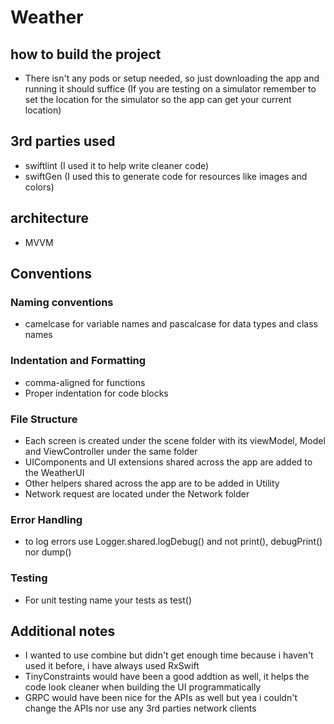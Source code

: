 # Weather

## how to build the project
- There isn't any pods or setup needed, so just downloading the app and running it should suffice (If you are testing on a simulator remember to set the location for the simulator so the app can get your current location)

## 3rd parties used
- swiftlint (I used it to help write cleaner code)
- swiftGen (I used this to generate code for resources like images and colors)

## architecture
- MVVM

## Conventions
### Naming conventions
- camelcase for variable names and pascalcase for data types and class names

### Indentation and Formatting
- comma-aligned for functions
- Proper indentation for code blocks

### File Structure
- Each screen is created under the scene folder with its viewModel, Model and ViewController under the same folder
- UIComponents and UI extensions shared across the app are added to the WeatherUI
- Other helpers shared across the app are to be added in Utility
- Network request are located under the Network folder

### Error Handling
- to log errors use Logger.shared.logDebug() and not print(), debugPrint() nor dump()

### Testing
- For unit testing name your tests as test<Subject><condition><expectedResult>()

## Additional notes
- I wanted to use combine but didn't get enough time because i haven't used it before, i have always used RxSwift
- TinyConstraints would have been a good addtion as well, it helps the code look cleaner when building the UI programmatically
- GRPC would have been nice for the APIs as well but yea i couldn't change the APIs nor use any 3rd parties network clients













